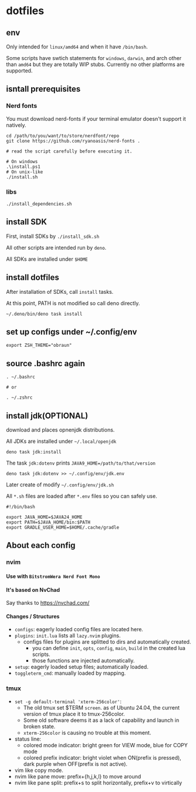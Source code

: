 # dotfiles

## env

Only intended for `linux/amd64` and when it have `/bin/bash`.

Some scripts have swtich statements for `windows`, `darwin`, and arch other than `amd64` but they are totally WIP stubs.
Currently no other platforms are supported.

## isntall prerequisites

### Nerd fonts

You must download nerd-fonts if your terminal emulator doesn't support it natively.

```
cd /path/to/you/want/to/store/nerdfont/repo
git clone https://github.com/ryanoasis/nerd-fonts .

# read the script carefully before executing it.

# On windows
.\install.ps1
# On unix-like
./install.sh
```

### libs

```
./install_dependencies.sh
```

## install SDK

First, install SDKs by `./install_sdk.sh`

All other scripts are intended run by `deno`.

All SDKs are installed under `$HOME`

## install dotfiles

After installation of SDKs, call `install` tasks.

At this point, PATH is not modified so call deno directly.

```
~/.deno/bin/deno task install
```

## set up configs under ~/.config/env

```shell
export ZSH_THEME="obraun"
```

## source .bashrc again

```
. ~/.bashrc

# or

. ~/.zshrc
```

## install jdk(OPTIONAL)

download and places opnenjdk distributions.

All JDKs are installed under `~/.local/openjdk`

```
deno task jdk:install
```

The task `jdk:dotenv` prints `JAVA9_HOME=/path/to/that/version`

```
deno task jdk:dotenv >> ~/.config/env/jdk.env
```

Later create of modify `~/.config/env/jdk.sh`

All `*.sh` files are loaded after `*.env` files so you can safely use.

```
#!/bin/bash

export JAVA_HOME=$JAVA24_HOME
export PATH=$JAVA_HOME/bin:$PATH
export GRADLE_USER_HOME=$HOME/.cache/gradle

```

## About each config

### nvim

#### Use with `BitstromWera Nerd Font Mono`

#### It's based on NvChad

Say thanks to https://nvchad.com/

#### Changes / Structures

- `configs`: eagerly loaded config files are located here.
- `plugins`: `init.lua` lists all `lazy.nvim` plugins.
  - configs files for plugins are splitted to dirs and automatically created.
    - you can define `init`, `opts`, `config`, `main`, `build` in the created lua scripts.
    - those functions are injected automatically.
- `setup`: eagerly loaded setup files; automatically loaded.
- `toggleterm_cmd`: manually loaded by mapping.

### tmux

- `set -g default-terminal 'xterm-256color'`:
  - The old tmux set $TERM `screen`. as of Ubuntu 24.04, the current version of
    tmux place it to tmux-256color.
  - Some old software deems it as a lack of capability and launch in broken
    state.
  - `xterm-256color` is causing no trouble at this moment.
- status line:
  - colored mode indicator: bright green for VIEW mode, blue for COPY mode
  - colored prefix indicator: bright violet when ON(prefix is pressed), dark purple when OFF(prefix is not active).
- vim like copy mode.
- nvim like pane move: prefix+{h,j,k,l} to move around
- nvim like pane split: prefix+s to split horizontally, prefix+v to virtically
